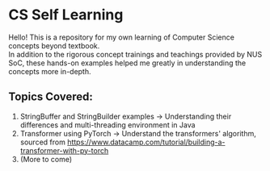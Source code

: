 # CS Self Learning
Hello! This is a repository for my own learning of Computer Science concepts beyond textbook.  
In addition to the rigorous concept trainings and teachings provided by NUS SoC, these hands-on examples helped me greatly in understanding the concepts more in-depth.  

## Topics Covered:
1. StringBuffer and StringBuilder examples -> Understanding their differences and multi-threading environment in Java
2. Transformer using PyTorch -> Understand the transformers' algorithm, sourced from https://www.datacamp.com/tutorial/building-a-transformer-with-py-torch
3. (More to come)
